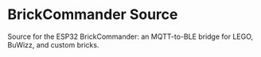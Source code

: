 # BrickCommander Source

Source for the ESP32 BrickCommander: an MQTT-to-BLE bridge for LEGO, BuWizz, and custom bricks.
